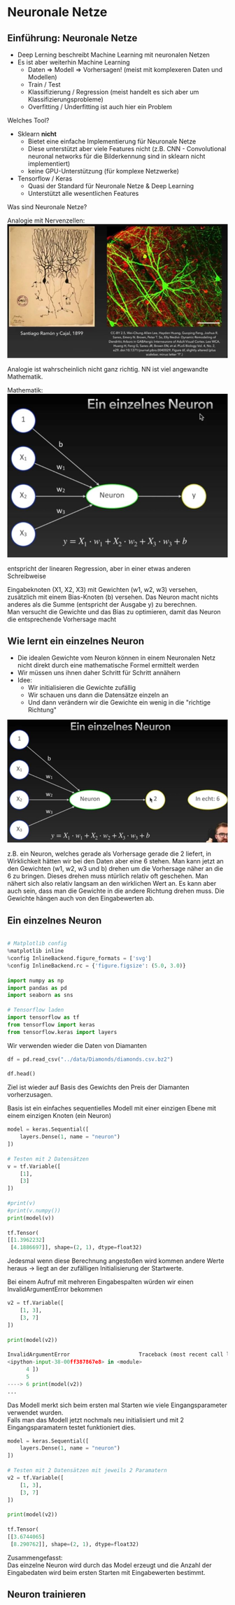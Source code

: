 # Neuronale Netze

## Einführung: Neuronale Netze

- Deep Lerning beschreibt Machine Learning mit neuronalen Netzen
- Es ist aber weiterhin Machine Learning
  - Daten => Modell => Vorhersagen! (meist mit komplexeren Daten und Modellen)
  - Train / Test
  - Klassifizierung / Regression (meist handelt es sich aber um Klassifizierungsprobleme)
  - Overfitting / Underfitting ist auch hier ein Problem

Welches Tool?
- Sklearn **nicht**
  - Bietet eine einfache Implementierung für Neuronale Netze
  - Diese unterstützt aber viele Features nicht (z.B. CNN - Convolutional neuronal networks für die Bilderkennung sind in sklearn nicht implementiert)
  - keine GPU-Unterstützung (für komplexe Netzwerke)
- Tensorflow / Keras
  - Quasi der Standard für Neuronale Netze & Deep Learning
  - Unterstützt alle wesentlichen Features


Was sind Neuronale Netze?

Analogie mit Nervenzellen:<br>
![NeuronaleNetze01](pictures/NeuronaleNetze01.jpg)

Analogie ist wahrscheinlich nicht ganz richtig. NN ist viel angewandte Mathematik.

Mathematik:<br>
![NeuronaleNetze02](pictures/NeuronaleNetze02.jpg)

entspricht der linearen Regression, aber in einer etwas anderen Schreibweise

Eingabeknoten (X1, X2, X3) mit Gewichten (w1, w2, w3) versehen, zusätzlich mit einem Bias-Knoten (b) versehen.
Das Neuron macht nichts anderes als die Summe (entspricht der Ausgabe y) zu berechnen.<br>
Man versucht die Gewichte und das Bias zu optimieren, damit das Neuron die entsprechende Vorhersage macht

## Wie lernt ein einzelnes Neuron

- Die idealen Gewichte vom Neuron können in einem Neuronalen Netz nicht direkt durch eine mathematische Formel ermittelt werden
- Wir müssen uns ihnen daher Schritt für Schritt annähern
- Idee:
  - Wir initialisieren die Gewichte zufällig
  - Wir schauen uns dann die Datensätze einzeln an
  - Und dann verändern wir die Gewichte ein wenig in die "richtige Richtung"

![NeuronaleNetze03](pictures/NeuronaleNetze03.jpg)

z.B. ein Neuron, welches gerade als Vorhersage gerade die 2 liefert, in Wirklichkeit hätten wir bei den Daten aber eine 6
stehen. Man kann jetzt an den Gewichten (w1, w2, w3 und b) drehen um die Vorhersage näher an die 6 zu bringen. Dieses drehen
muss ntürlich relativ oft geschehen. Man nähert sich also relativ langsam an den wirklichen Wert an. Es kann aber auch sein,
dass man die Gewichte in die andere Richtung drehen muss. Die Gewichte hängen auch von den Eingabewerten ab.

## Ein einzelnes Neuron

```python

```

```python
# Matplotlib config
%matplotlib inline
%config InlineBackend.figure_formats = ['svg']
%config InlineBackend.rc = {'figure.figsize': (5.0, 3.0)}

import numpy as np
import pandas as pd
import seaborn as sns

# Tensorflow laden
import tensorflow as tf
from tensorflow import keras
from tensorflow.keras import layers
```

Wir verwenden wieder die Daten von Diamanten
```python
df = pd.read_csv("../data/Diamonds/diamonds.csv.bz2")

df.head()
```

Ziel ist wieder auf Basis des Gewichts den Preis der Diamanten vorherzusagen.

Basis ist ein einfaches sequentielles Modell mit einer einzigen Ebene mit einem einzigen Knoten (ein Neuron)

```python
model = keras.Sequential([
    layers.Dense(1, name = "neuron")
])

# Testen mit 2 Datensätzen
v = tf.Variable([
    [1],
    [3]
])

#print(v)
#print(v.numpy())
print(model(v))

tf.Tensor(
[[1.3962232]
 [4.1886697]], shape=(2, 1), dtype=float32)
```

Jedesmal wenn diese Berechnung angestoßen wird kommen andere Werte heraus -> liegt an der zufälligen Initialisierung
der Startwerte.

Bei einem Aufruf mit mehreren Eingabespalten würden wir einen InvalidArgumentError bekommen
```python
v2 = tf.Variable([
    [1, 3],
    [3, 7]
])

print(model(v2))

InvalidArgumentError                      Traceback (most recent call last)
<ipython-input-38-00ff387867e8> in <module>
      4 ])
      5 
----> 6 print(model(v2))
...
```

Das Modell merkt sich beim ersten mal Starten wie viele Eingangsparameter verwendet wurden.<br>
Falls man das Modell jetzt nochmals neu initialisiert und mit 2 Eingangsparamatern testet funktioniert dies.

```python
model = keras.Sequential([
    layers.Dense(1, name = "neuron")
])

# Testen mit 2 Datensätzen mit jeweils 2 Paramatern
v2 = tf.Variable([
    [1, 3],
    [3, 7]
])

print(model(v2))

tf.Tensor(
[[3.6744065]
 [8.290762]], shape=(2, 1), dtype=float32)
```

Zusammengefasst:<br>
Das einzelne Neuron wird durch das Model erzeugt und die Anzahl der Eingabedaten wird beim ersten Starten mit Eingabewerten bestimmt.

## Neuron trainieren


